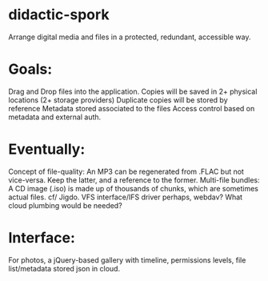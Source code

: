# didactic-spork

Arrange digital media and files in a protected, redundant, accessible way.

# Goals:
Drag and Drop files into the application.
Copies will be saved in 2+ physical locations (2+ storage providers)
Duplicate copies will be stored by reference
Metadata stored associated to the files
Access control based on metadata and external auth.

# Eventually:
Concept of file-quality:  An MP3 can be regenerated from .FLAC but not vice-versa.  Keep the latter, and a reference to the former.
Multi-file bundles: A CD image (.iso) is made up of thousands of chunks, which are sometimes actual files.  cf/ Jigdo.
VFS interface/IFS driver perhaps, webdav? What cloud plumbing would be needed?

# Interface:
For photos, a jQuery-based gallery with timeline, permissions levels, file list/metadata stored json in cloud.
